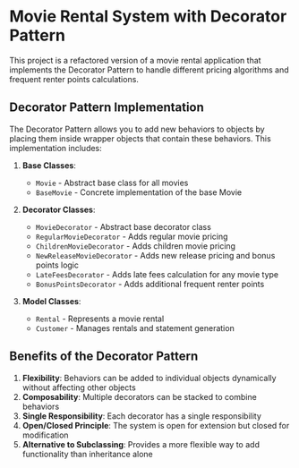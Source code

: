 # Movie Rental System with Decorator Pattern

This project is a refactored version of a movie rental application that implements the Decorator Pattern to handle different pricing algorithms and frequent renter points calculations.

## Decorator Pattern Implementation

The Decorator Pattern allows you to add new behaviors to objects by placing them inside wrapper objects that contain these behaviors. This implementation includes:

1. **Base Classes**:
   - `Movie` - Abstract base class for all movies
   - `BaseMovie` - Concrete implementation of the base Movie 

2. **Decorator Classes**:
   - `MovieDecorator` - Abstract base decorator class
   - `RegularMovieDecorator` - Adds regular movie pricing
   - `ChildrenMovieDecorator` - Adds children movie pricing
   - `NewReleaseMovieDecorator` - Adds new release pricing and bonus points logic
   - `LateFeesDecorator` - Adds late fees calculation for any movie type
   - `BonusPointsDecorator` - Adds additional frequent renter points

3. **Model Classes**:
   - `Rental` - Represents a movie rental
   - `Customer` - Manages rentals and statement generation

## Benefits of the Decorator Pattern

1. **Flexibility**: Behaviors can be added to individual objects dynamically without affecting other objects
2. **Composability**: Multiple decorators can be stacked to combine behaviors
3. **Single Responsibility**: Each decorator has a single responsibility
4. **Open/Closed Principle**: The system is open for extension but closed for modification
5. **Alternative to Subclassing**: Provides a more flexible way to add functionality than inheritance alone
